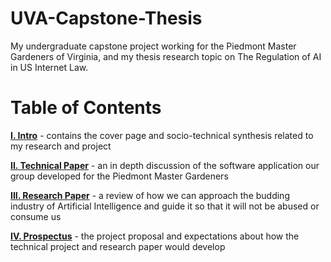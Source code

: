 # UVA-Capstone-Thesis
My undergraduate capstone project working for the Piedmont Master Gardeners of Virginia, and my thesis research topic on The Regulation of AI in US Internet Law.

# Table of Contents
[__I. Intro__](https://github.com/mbs5mz/UVA-Capstone-Thesis/blob/master/(1)%20Intro.pdf) - contains the cover page and socio-technical synthesis related to my research and project

[__II. Technical Paper__](https://github.com/mbs5mz/UVA-Capstone-Thesis/blob/master/(2)%20Technical%20Paper.pdf) - an in depth discussion of the software application our group developed for the Piedmont Master Gardeners

[__III. Research Paper__](https://github.com/mbs5mz/UVA-Capstone-Thesis/blob/master/(3)%20Research%20Paper.pdf) - a review of how we can approach the budding industry of Artificial Intelligence and guide it so that it will not be abused or consume us

[__IV. Prospectus__](https://github.com/mbs5mz/UVA-Capstone-Thesis/blob/master/(4)%20Prospectus.pdf) - the project proposal and expectations about how the technical project and research paper would develop
